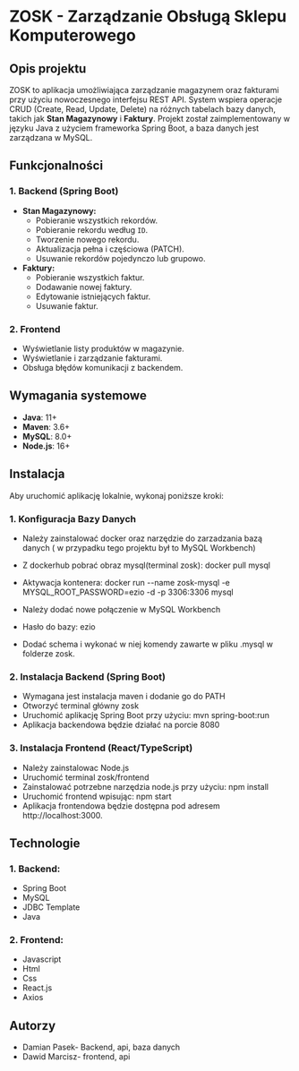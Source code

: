 # ZOSK - Zarządzanie Obsługą Sklepu Komputerowego

## Opis projektu

ZOSK to aplikacja umożliwiająca zarządzanie magazynem oraz fakturami przy użyciu nowoczesnego interfejsu REST API. System wspiera operacje CRUD (Create, Read, Update, Delete) na różnych tabelach bazy danych, takich jak **Stan Magazynowy** i **Faktury**. Projekt został zaimplementowany w języku Java z użyciem frameworka Spring Boot, a baza danych jest zarządzana w MySQL.

## Funkcjonalności

### 1. Backend (Spring Boot)

- **Stan Magazynowy:**
  - Pobieranie wszystkich rekordów.
  - Pobieranie rekordu według `ID`.
  - Tworzenie nowego rekordu.
  - Aktualizacja pełna i częściowa (PATCH).
  - Usuwanie rekordów pojedynczo lub grupowo.
- **Faktury:**
  - Pobieranie wszystkich faktur.
  - Dodawanie nowej faktury.
  - Edytowanie istniejących faktur.
  - Usuwanie faktur.

### 2. Frontend

- Wyświetlanie listy produktów w magazynie.
- Wyświetlanie i zarządzanie fakturami.
- Obsługa błędów komunikacji z backendem.

## Wymagania systemowe

- **Java**: 11+
- **Maven**: 3.6+
- **MySQL**: 8.0+
- **Node.js**: 16+

## Instalacja

Aby uruchomić aplikację lokalnie, wykonaj poniższe kroki:

### 1. Konfiguracja Bazy Danych

- Należy zainstalować docker oraz narzędzie do zarzadzania bazą danych ( w przypadku tego projektu był to MySQL Workbench)
- Z dockerhub pobrać obraz mysql(terminal zosk): docker pull mysql
- Aktywacja kontenera: docker run --name zosk-mysql -e MYSQL_ROOT_PASSWORD=ezio -d -p 3306:3306 mysql

- Należy dodać nowe połączenie w MySQL Workbench
- Hasło do bazy: ezio
- Dodać schema i wykonać w niej komendy zawarte w pliku .mysql w folderze zosk.

### 2. Instalacja Backend (Spring Boot)

- Wymagana jest instalacja maven i dodanie go do PATH
- Otworzyć terminal główny zosk
- Uruchomić aplikację Spring Boot przy użyciu: mvn spring-boot:run
- Aplikacja backendowa będzie działać na porcie 8080

### 3. Instalacja Frontend (React/TypeScript)

- Należy zainstalowac Node.js
- Uruchomić terminal zosk/frontend
- Zainstalować potrzebne narzędzia node.js przy użyciu: npm install
- Uruchomić frontend wpisując: npm start
- Aplikacja frontendowa będzie dostępna pod adresem http://localhost:3000.

## Technologie

### 1. Backend:

- Spring Boot
- MySQL
- JDBC Template
- Java

### 2. Frontend:

- Javascript
- Html
- Css
- React.js
- Axios

## Autorzy

- Damian Pasek- Backend, api, baza danych
- Dawid Marcisz- frontend, api
